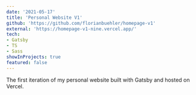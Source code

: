 ```yaml
---
date: '2021-05-17'
title: 'Personal Website V1'
github: 'https://github.com/florianbuehler/homepage-v1'
external: 'https://homepage-v1-nine.vercel.app/'
tech:
- Gatsby
- TS
- Sass
showInProjects: true
featured: false
---
```


The first iteration of my personal website built with Gatsby and hosted on Vercel. 
